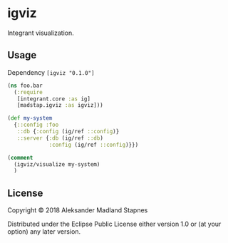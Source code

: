 # igviz

Integrant visualization.

## Usage

Dependency `[igviz "0.1.0"]`

```clojure
(ns foo.bar
  (:require
   [integrant.core :as ig]
   [madstap.igviz :as igviz]))

(def my-system
  {::config :foo
   ::db {:config (ig/ref ::config)}
   ::server {:db (ig/ref ::db)
             :config (ig/ref ::config)}})

(comment
  (igviz/visualize my-system)
  )
```


## License

Copyright © 2018 Aleksander Madland Stapnes

Distributed under the Eclipse Public License either version 1.0 or (at
your option) any later version.
